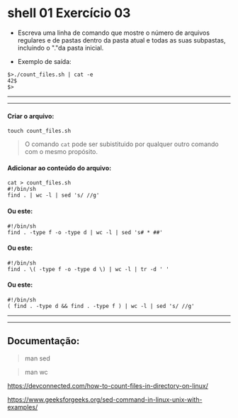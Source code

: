# shell 01 Exercício 03

- Escreva uma linha de comando que mostre o número de arquivos regulares e de
pastas dentro da pasta atual e todas as suas subpastas, incluindo o "."da pasta
inicial.

- Exemplo de saída:
```
$>./count_files.sh | cat -e
42$
$>
```
---
---

#### Criar o arquivo:
    touch count_files.sh
> O comando `cat` pode ser subistituido por qualquer outro comando com o mesmo propósito.

#### Adicionar ao conteúdo do arquivo:
    cat > count_files.sh
    #!/bin/sh
    find . | wc -l | sed 's/ //g'

#### Ou este:
    #!/bin/sh
    find . -type f -o -type d | wc -l | sed 's# * ##'
#### Ou este:
    #!/bin/sh
    find . \( -type f -o -type d \) | wc -l | tr -d ' '
#### Ou este:
    #!/bin/sh
    ( find . -type d && find . -type f ) | wc -l | sed 's/ //g'
---
---
## Documentação:
> man sed

> man wc

https://devconnected.com/how-to-count-files-in-directory-on-linux/

https://www.geeksforgeeks.org/sed-command-in-linux-unix-with-examples/
